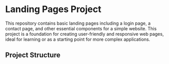 # Landing Pages Project

This repository contains basic landing pages including a login page, a contact page, and other essential components for a simple website. This project is a foundation for creating user-friendly and responsive web pages, ideal for learning or as a starting point for more complex applications.

## Project Structure

